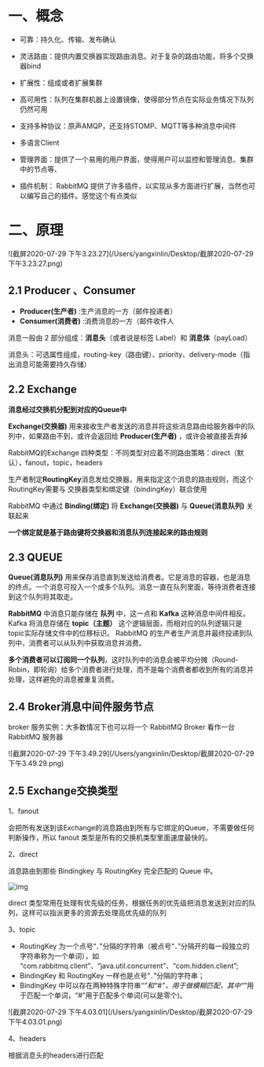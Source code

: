 # 一、概念

- 可靠：持久化、传输、发布确认

- 灵活路由：提供内置交换器实现路由消息。对于复杂的路由功能，将多个交换器bind

- 扩展性：组成或者扩展集群

- 高可用性：队列在集群机器上设置镜像，使得部分节点在实际业务情况下队列仍然可用

- 支持多种协议：原声AMQP，还支持STOMP、MQTT等多种消息中间件

- 多语言Client

- 管理界面：提供了一个易用的用户界面，使得用户可以监控和管理消息、集群中的节点等、

- 插件机制： RabbitMQ 提供了许多插件，以实现从多方面进行扩展，当然也可以编写自己的插件。感觉这个有点类似 

  [Dubbo]: http://dubbo.apache.org/zh-cn/docs/source_code_guide/dubbo-spi.html	"SPI机制"

  

# 二、原理

![截屏2020-07-29 下午3.23.27](/Users/yangxinlin/Desktop/截屏2020-07-29 下午3.23.27.png)

## 2.1 Producer 、Consumer

- **Producer(生产者)** :生产消息的一方（邮件投递者）
- **Consumer(消费者)** :消费消息的一方（邮件收件人

消息一般由 2 部分组成：**消息头**（或者说是标签 Label）和 **消息体**（payLoad）

消息头：可选属性组成，routing-key（路由键）、priority、delivery-mode（指出消息可能需要持久存储）

## 2.2 Exchange

**消息经过交换机分配到对应的Queue中**

**Exchange(交换器)** 用来接收生产者发送的消息并将这些消息路由给服务器中的队列中，如果路由不到，或许会返回给 **Producer(生产者)** ，或许会被直接丢弃掉 

RabbitMQ的Exchange 四种类型：不同类型对应着不同路由策略：direct（默认），fanout，topic，headers

生产者制定**RoutingKey**消息发给交换器，用来指定这个消息的路由规则，而这个RoutingKey需要与 交换器类型和绑定键（bindingKey）联合使用

RabbitMQ 中通过 **Binding(绑定)** 将 **Exchange(交换器)** 与 **Queue(消息队列)** 关联起来

**一个绑定就是基于路由键将交换器和消息队列连接起来的路由规则**

## 2.3 QUEUE

**Queue(消息队列)** 用来保存消息直到发送给消费者。它是消息的容器，也是消息的终点。一个消息可投入一个或多个队列。消息一直在队列里面，等待消费者连接到这个队列将其取走。

**RabbitMQ** 中消息只能存储在 **队列** 中，这一点和 **Kafka** 这种消息中间件相反。Kafka 将消息存储在 **topic（主题）** 这个逻辑层面，而相对应的队列逻辑只是topic实际存储文件中的位移标识。 RabbitMQ 的生产者生产消息并最终投递到队列中，消费者可以从队列中获取消息并消费。

**多个消费者可以订阅同一个队列**，这时队列中的消息会被平均分摊（Round-Robin，即轮询）给多个消费者进行处理，而不是每个消费者都收到所有的消息并处理，这样避免的消息被重复消费。

## 2.4 Broker消息中间件服务节点

broker 服务实例：大多数情况下也可以将一个 RabbitMQ Broker 看作一台 RabbitMQ 服务器

![截屏2020-07-29 下午3.49.29](/Users/yangxinlin/Desktop/截屏2020-07-29 下午3.49.29.png)

## 2.5 Exchange交换类型

1、fanout

会把所有发送到该Exchange的消息路由到所有与它绑定的Queue，不需要做任何判断操作，所以 fanout 类型是所有的交换机类型里面速度最快的。

2、direct

消息路由到那些 Bindingkey 与 RoutingKey 完全匹配的 Queue 中。

![img](https://camo.githubusercontent.com/7177328efe9e95372a9b7fb8b51022312d2e601b/687474703a2f2f6d792d626c6f672d746f2d7573652e6f73732d636e2d6265696a696e672e616c6979756e63732e636f6d2f31382d31322d31362f33373030383032312e6a7067)

direct 类型常用在处理有优先级的任务，根据任务的优先级把消息发送到对应的队列，这样可以指派更多的资源去处理高优先级的队列

3、topic

- RoutingKey 为一个点号“．”分隔的字符串（被点号“．”分隔开的每一段独立的字符串称为一个单词），如 “com.rabbitmq.client”、“java.util.concurrent”、“com.hidden.client”;
- BindingKey 和 RoutingKey 一样也是点号“．”分隔的字符串；
- BindingKey 中可以存在两种特殊字符串“*”和“#”，用于做模糊匹配，其中“*”用于匹配一个单词，“#”用于匹配多个单词(可以是零个)。

![截屏2020-07-29 下午4.03.01](/Users/yangxinlin/Desktop/截屏2020-07-29 下午4.03.01.png)

4、headers

根据消息头的headers进行匹配